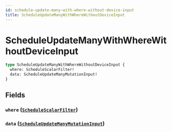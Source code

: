 ```yaml
---
id: schedule-update-many-with-where-without-device-input
title: ScheduleUpdateManyWithWhereWithoutDeviceInput
---
```


 # ScheduleUpdateManyWithWhereWithoutDeviceInput





```graphql
type ScheduleUpdateManyWithWhereWithoutDeviceInput {
  where: ScheduleScalarFilter!
  data: ScheduleUpdateManyMutationInput!
}
```


## Fields

### `where` ([`ScheduleScalarFilter`](/inputs/schedule-scalar-filter))




### `data` ([`ScheduleUpdateManyMutationInput`](/inputs/schedule-update-many-mutation-input))






